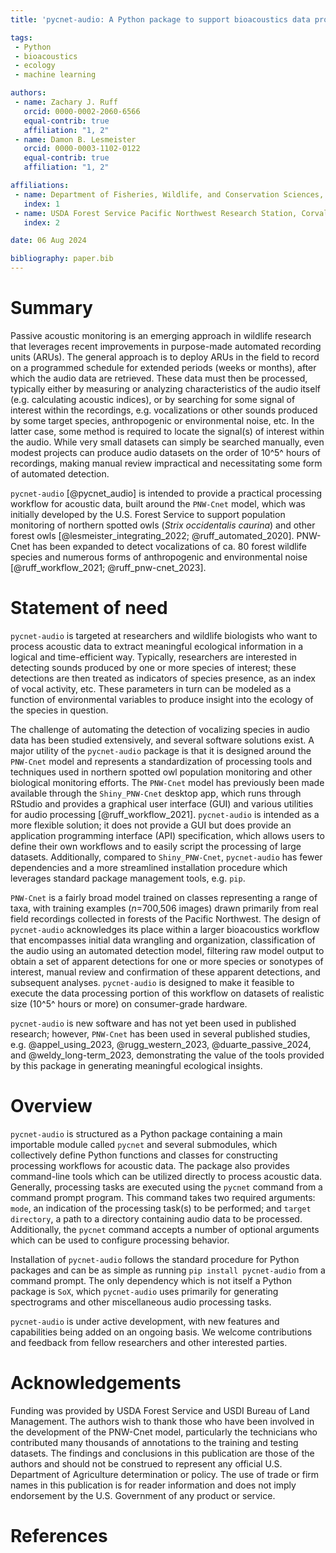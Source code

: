 ```yaml
---
title: 'pycnet-audio: A Python package to support bioacoustics data processing'

tags:
 - Python
 - bioacoustics
 - ecology
 - machine learning

authors:
 - name: Zachary J. Ruff
   orcid: 0000-0002-2060-6566
   equal-contrib: true
   affiliation: "1, 2"
 - name: Damon B. Lesmeister
   orcid: 0000-0003-1102-0122
   equal-contrib: true
   affiliation: "1, 2"

affiliations:
 - name: Department of Fisheries, Wildlife, and Conservation Sciences, Oregon State University, Corvallis, USA
   index: 1
 - name: USDA Forest Service Pacific Northwest Research Station, Corvallis, USA
   index: 2 

date: 06 Aug 2024

bibliography: paper.bib
---
```


# Summary

Passive acoustic monitoring is an emerging approach in wildlife research that 
leverages recent improvements in purpose-made automated recording units (ARUs). 
The general approach is to deploy ARUs in the field to record on a programmed 
schedule for extended periods (weeks or months), after which the audio data are 
retrieved. These data must then be processed, typically either by measuring or 
analyzing characteristics of the audio itself (e.g. calculating acoustic 
indices), or by searching for some signal of interest within the recordings, 
e.g. vocalizations or other sounds produced by some target species, 
anthropogenic or environmental noise, etc. In the latter case, some method is 
required to locate the signal(s) of interest within the audio. While very small 
datasets can simply be searched manually, even modest projects can produce audio 
datasets on the order of 10^5^ hours of recordings, making manual review 
impractical and necessitating some form of automated detection.

`pycnet-audio` [@pycnet_audio] is intended to provide a practical processing 
workflow for acoustic data, built around the `PNW-Cnet` model, which was 
initially developed by the U.S. Forest Service to support population monitoring
of northern spotted owls (*Strix occidentalis caurina*) and other forest owls 
[@lesmeister_integrating_2022; @ruff_automated_2020]. PNW-Cnet has been expanded
to detect vocalizations of ca. 80 forest wildlife species and numerous forms of
anthropogenic and environmental noise [@ruff_workflow_2021; 
@ruff_pnw-cnet_2023].

# Statement of need

`pycnet-audio` is targeted at researchers and wildlife biologists who want to 
process acoustic data to extract meaningful ecological information in a logical
and time-efficient way. Typically, researchers are interested in detecting 
sounds produced by one or more species of interest; these detections are then 
treated as indicators of species presence, as an index of vocal activity, etc. 
These parameters in turn can be modeled as a function of environmental 
variables to produce insight into the ecology of the species in question.

The challenge of automating the detection of vocalizing species in audio data 
has been studied extensively, and several software solutions exist. A major
utility of the `pycnet-audio` package is that it is designed around the 
`PNW-Cnet` model and represents a standardization of processing tools and 
techniques used in northern spotted owl population monitoring and other 
biological monitoring efforts. The `PNW-Cnet` model has previously been made 
available through the `Shiny_PNW-Cnet` desktop app, which runs through RStudio 
and provides a graphical user interface (GUI) and various utilities for audio 
processing [@ruff_workflow_2021]. `pycnet-audio` is intended as a more flexible
solution; it does not provide a GUI but does provide an application programming
interface (API) specification, which allows users to define their own workflows 
and to easily script the processing of large datasets. Additionally, compared 
to `Shiny_PNW-Cnet`, `pycnet-audio` has fewer dependencies and a more 
streamlined installation procedure which leverages standard package management
tools, e.g. `pip`.

`PNW-Cnet` is a fairly broad model trained on classes representing a range of 
taxa, with training examples (*n*=700,506 images) drawn primarily from real 
field recordings collected in forests of the Pacific Northwest. The design of 
`pycnet-audio` acknowledges its place within a larger bioacoustics workflow that
encompasses initial data wrangling and organization, classification of the audio 
using an automated detection model, filtering raw model output to obtain a set 
of apparent detections for one or more species or sonotypes of interest, manual 
review and confirmation of these apparent detections, and subsequent analyses. 
`pycnet-audio` is designed to make it feasible to execute the data processing 
portion of this workflow on datasets of realistic size (10^5^ hours or more) on 
consumer-grade hardware.

`pycnet-audio` is new software and has not yet been used in published research; 
however, `PNW-Cnet` has been used in several published studies, e.g.
@appel_using_2023, @rugg_western_2023, @duarte_passive_2024, and 
@weldy_long-term_2023, demonstrating the value of the tools provided by this 
package in generating meaningful ecological insights.

# Overview

`pycnet-audio` is structured as a Python package containing a main importable 
module called `pycnet` and several submodules, which collectively define Python 
functions and classes for constructing processing workflows for acoustic data. 
The package also provides command-line tools which can be utilized directly to 
process acoustic data. Generally, processing tasks are executed using the 
`pycnet` command from a command prompt program. This command takes two required 
arguments: `mode`, an indication of the processing task(s) to be performed; and 
`target directory`, a path to a directory containing audio data to be processed.
Additionally, the `pycnet` command accepts a number of optional arguments which
can be used to configure processing behavior.

Installation of `pycnet-audio` follows the standard procedure for Python 
packages and can be as simple as running `pip install pycnet-audio` from a 
command prompt. The only dependency which is not itself a Python package is 
`SoX`, which `pycnet-audio` uses primarily for generating spectrograms and other
miscellaneous audio processing tasks.

`pycnet-audio` is under active development, with new features and capabilities 
being added on an ongoing basis. We welcome contributions and feedback from 
fellow researchers and other interested parties.

# Acknowledgements

Funding was provided by USDA Forest Service and USDI Bureau of Land Management. 
The authors wish to thank those who have been involved in the development of the 
PNW-Cnet model, particularly the technicians who contributed many thousands of 
annotations to the training and testing datasets. The findings and conclusions 
in this publication are those of the authors and should not be construed to 
represent any official U.S. Department of Agriculture determination or policy. 
The use of trade or firm names in this publication is for reader information 
and does not imply endorsement by the U.S. Government of any product or service.

# References

